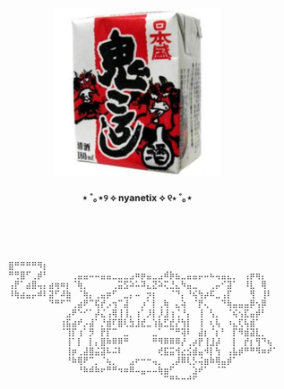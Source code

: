 <div align="center">
  <img alt="logo" src="images/onikoro.jpg" width="300px">
  <h3><bold>⋆ ˚｡⋆୨ ⟡ nyanetix ⟡ ୧⋆ ˚｡⋆</bold></h3>
</div>

<br/>
<br/>
<br/>
<br/>
<br/>

<div align="right">
⣿⠛⠛⠛⠛⠻⡆⠀⠀⠀⠀⠀⠀⠀⠀⠀⠀⠀⠀⠀⠀⠀⠀⠀⠀⠀⠀⠀⠀⠀⠀⠀⠀⠀⠀⠀⠀⠀⠀⠀⠀⠀⠀⠀⠀⠀⠀
⠛⢛⣿⠋⢀⡾⠃⠀⠀⠀⠀⢀⣤⣤⠤⠤⣤⣤⣀⣀⣀⣠⠶⡶⣤⣀⣠⠾⡷⣦⣀⣤⣤⡤⠤⠦⢤⣤⣄⡀⠀⢠⡶⢶⡄⠀⠀
⢠⡟⠁⣴⣿⢤⡄⣴⢶⠶⡆⠈⢷⡀⠀⠀⠀⠀⢀⣭⣫⠵⠥⠽⣄⣝⠵⢍⣘⣄⠳⣤⣀⠀⠀⢀⡤⠊⣽⠁⠀⠸⣇⠀⢿⠀⠀
⠸⢷⣴⣤⡤⠾⠇⣽⠋⠼⣷⠀⠈⢷⡄⢀⣤⡶⠋⠀⣀⡄⠤⠀⡲⡆⠀⠀⠈⠙⡄⠘⢮⢳⡴⠯⣀⢠⡏⠀⠀⠀⢻⠀⢸⠇⠀
⠀⠀⠀⠀⠀⠀⠀⠙⠛⠋⠉⢀⣴⠟⠉⢯⡞⡠⢲⠉⣼⠀⠀⡰⠁⡇⢀⢷⠀⣄⢵⠀⠈⡟⢄⠀⠀⠙⢷⣤⣤⣤⡿⢢⡿⠀⠀
⠀⠀⠀⠀⠀⠀⠀⠀⠀⠀⣠⠟⠑⠊⠁⡼⣌⢠⢿⢸⢸⡀⢰⠁⡸⡇⡸⣸⢰⢈⠘⡄⠀⢸⠀⢣⡀⠀⠈⢮⢢⣏⣤⡾⠃⠀⠀
⠀⠀⠀⠀⠀⠀⠀⠀⠀⢰⣯⣴⠞⡠⣼⠁⡘⣾⠏⣿⢇⣳⣸⣞⣀⢱⣧⣋⣞⡜⢳⡇⠀⢸⠀⢆⢧⠀⠰⣄⢏⢧⣾⠁⠀⠀⠀
⠀⠀⠀⠀⠀⠀⠀⠀⠀⠈⢹⡏⢰⠁⡻⠀⡟⡏⠉⠀⣀⠀⠀⠀⠀⣀⠁⠀⠉⠛⢽⠇⠀⣼⡆⠈⡆⠃⠀⡏⠻⣾⣽⣇⡀⠀⠀
⠀⠀⠀⠀⠀⠀⠀⠀⠀⠀⢸⠁⡇⠀⡇⡄⣿⠷⠿⠿⠛⠀⠀⠀⠀⠛⠻⠿⠿⠿⡜⢀⡴⡟⢸⣸⡼⠀⠀⡇⠀⡞⡆⢻⠙⢦⠀
⠀⠀⠀⠀⠀⠀⠀⠀⠀⠀⢸⡶⢀⣼⣿⣬⣽⠧⠬⠇⠀⠀⠀⠀⠀⠀⢞⣯⣭⢺⣔⣪⣾⣤⠺⡇⢳⠀⢠⣧⡾⠛⠛⠻⠶⠞⠁
⠀⠀⠀⠀⠀⠀⠀⠀⠀⠀⠘⠷⢿⠟⠉⡀⠈⢦⡀⠀⠀⣠⠖⠒⠒⢤⡀⠀⢀⡼⠿⢇⡣⢬⣶⠷⢿⣤⡾⠁⠀⠀⠀⠀⠀⠀⠀
⠀⠀⠀⠀⠀⠀⠀⠀⠀⠀⠀⠀⠘⠷⠾⠷⠖⠛⠛⠲⠶⠿⠤⣤⠤⠤⢷⣶⠋⠀⠀⠀⣱⠞⠁⠀⠈⠉⠀⠀⠀⠀⠀⠀⠀⠀⠀
⠀⠀⠀⠀⠀⠀⠀⠀⠀⠀⠀⠀⠀⠀⠀⠀⠀⠀⠀⠀⠀⠀⠀⠀⠀⠀⠀⠉⠛⠓⠒⠚⠋⠀⠀⠀⠀⠀⠀⠀⠀⠀⠀⠀⠀⠀⠀
</div>
